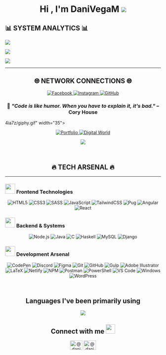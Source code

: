 <h1 align="center">Hi , I'm DaniVegaM <img src="https://media.giphy.com/media/hvRJC---

<div align="center">

## 📊 **SYSTEM ANALYTICS** 📊

![](https://github-readme-stats.vercel.app/api/top-langs/?username=DaniVegaM&theme=chartreuse-dark&hide_border=true&include_all_commits=true&count_private=false&layout=compact&bg_color=0D1117&title_color=00FF41&text_color=00FF41&icon_color=00D9FF)

![](https://github-readme-stats.vercel.app/api?username=DaniVegaM&theme=chartreuse-dark&hide_border=true&include_all_commits=true&count_private=false&bg_color=0D1117&title_color=00FF41&text_color=00FF41&icon_color=00D9FF)

![](https://github-readme-streak-stats.herokuapp.com/?user=DaniVegaM&theme=chartreuse-dark&hide_border=true&background=0D1117&stroke=00FF41&ring=00D9FF&fire=00FF41&currStreakLabel=00FF41)

</div>

---

<div align="center">

## 🌐 **NETWORK CONNECTIONS** 🌐

</div>

<p align="center">
<a href="https://www.facebook.com/danivegaam" target="_blank">
  <img src="https://img.shields.io/badge/Facebook-1877F2?style=for-the-badge&logo=facebook&logoColor=white&labelColor=000000" alt="Facebook"/>
</a>
<a href="https://www.instagram.com/danielvegaam" target="_blank">
  <img src="https://img.shields.io/badge/Instagram-E4405F?style=for-the-badge&logo=instagram&logoColor=white&labelColor=000000" alt="Instagram"/>
</a>
<a href="https://github.com/DaniVegaM" target="_blank">
  <img src="https://img.shields.io/badge/GitHub-100000?style=for-the-badge&logo=github&logoColor=white&labelColor=000000" alt="GitHub"/>
</a>
</p>

<div align="center">
  
### 💭 *"Code is like humor. When you have to explain it, it's bad."* – Cory House

</div>4ia7z/giphy.gif" width="35"></h1>

<p align="center">
  <a href="https://www.danivegam.com" target="_blank">
    <img src="https://img.shields.io/badge/🌐_Portfolio-00D9FF?style=for-the-badge&logo=About.me&logoColor=white&labelColor=000000" alt="Portfolio"/>
  </a>
  <a href="https://www.danivegam.com" target="_blank">
    <img src="https://img.shields.io/badge/💻_Visit_My_Digital_World-00FF41?style=for-the-badge&logo=matrix&logoColor=black&labelColor=000000" alt="Digital World"/>
  </a>
</p>

<p align="center">
  <a href="https://github.com/DenverCoder1/readme-typing-svg"><img src="https://readme-typing-svg.herokuapp.com?font=Fira+Code&color=%2300FF41&size=25&center=true&vCenter=true&width=600&height=100&lines=FullStack+Developer;Computational+Systems+Engineering+Student;self-taught+Programmer;Always+learning+new+things;%3E+Code.+Create.+Innovate."></a>
</p>

<br>

<div align="center">

## 🔥 **TECH ARSENAL** 🔥

</div>

---

### <img src="https://media2.giphy.com/media/QssGEmpkyEOhBCb7e1/giphy.gif?cid=ecf05e47a0n3gi1bfqntqmob8g9aid1oyj2wr3ds3mg700bl&rid=giphy.gif" width="32px"> **Frontend Technologies**
<div align="center">

![HTML5](https://img.shields.io/badge/HTML5-E34F26?style=for-the-badge&logo=html5&logoColor=white)
![CSS3](https://img.shields.io/badge/CSS3-1572B6?style=for-the-badge&logo=css3&logoColor=white)
![SASS](https://img.shields.io/badge/SASS-CC6699?style=for-the-badge&logo=sass&logoColor=white)
![JavaScript](https://img.shields.io/badge/JavaScript-F7DF1E?style=for-the-badge&logo=javascript&logoColor=black)
![TailwindCSS](https://img.shields.io/badge/Tailwind_CSS-38B2AC?style=for-the-badge&logo=tailwind-css&logoColor=white)
![Pug](https://img.shields.io/badge/Pug-FFF?style=for-the-badge&logo=pug&logoColor=A86454)
![Angular](https://img.shields.io/badge/Angular-DD0031?style=for-the-badge&logo=angular&logoColor=white)
![React](https://img.shields.io/badge/React-20232A?style=for-the-badge&logo=react&logoColor=61DAFB)

</div>

### <img src="https://media2.giphy.com/media/QssGEmpkyEOhBCb7e1/giphy.gif?cid=ecf05e47a0n3gi1bfqntqmob8g9aid1oyj2wr3ds3mg700bl&rid=giphy.gif" width="32px"> **Backend & Systems**
<div align="center">

![Node.js](https://img.shields.io/badge/Node.js-43853D?style=for-the-badge&logo=node.js&logoColor=white)
![Java](https://img.shields.io/badge/Java-ED8B00?style=for-the-badge&logo=java&logoColor=white)
![C](https://img.shields.io/badge/C-00599C?style=for-the-badge&logo=c&logoColor=white)
![Haskell](https://img.shields.io/badge/Haskell-5e5086?style=for-the-badge&logo=haskell&logoColor=white)
![MySQL](https://img.shields.io/badge/MySQL-00000F?style=for-the-badge&logo=mysql&logoColor=white)
![Django](https://img.shields.io/badge/Django-092E20?style=for-the-badge&logo=django&logoColor=white)

</div>

### <img src="https://media2.giphy.com/media/QssGEmpkyEOhBCb7e1/giphy.gif?cid=ecf05e47a0n3gi1bfqntqmob8g9aid1oyj2wr3ds3mg700bl&rid=giphy.gif" width="32px"> **Development Arsenal**
<div align="center">

![CodePen](https://img.shields.io/badge/Codepen-000000?style=for-the-badge&logo=codepen&logoColor=white)
![Discord](https://img.shields.io/badge/Discord-7289DA?style=for-the-badge&logo=discord&logoColor=white)
![Figma](https://img.shields.io/badge/Figma-F24E1E?style=for-the-badge&logo=figma&logoColor=white)
![Git](https://img.shields.io/badge/GIT-E44C30?style=for-the-badge&logo=git&logoColor=white)
![GitHub](https://img.shields.io/badge/GitHub-100000?style=for-the-badge&logo=github&logoColor=white)
![Gulp](https://img.shields.io/badge/GULP-%23CF4647.svg?style=for-the-badge&logo=gulp&logoColor=white)
![Adobe Illustrator](https://img.shields.io/badge/Adobe%20Illustrator-FF9A00?style=for-the-badge&logo=adobe%20illustrator&logoColor=white)
![LaTeX](https://img.shields.io/badge/latex-%23008080.svg?style=for-the-badge&logo=latex&logoColor=white)
![Netlify](https://img.shields.io/badge/Netlify-00C7B7?style=for-the-badge&logo=netlify&logoColor=white)
![NPM](https://img.shields.io/badge/NPM-%23000000.svg?style=for-the-badge&logo=npm&logoColor=white)
![Postman](https://img.shields.io/badge/Postman-FF6C37?style=for-the-badge&logo=postman&logoColor=white)
![PowerShell](https://img.shields.io/badge/PowerShell-%235391FE.svg?style=for-the-badge&logo=powershell&logoColor=white)
![VS Code](https://img.shields.io/badge/Visual%20Studio%20Code-0078d7.svg?style=for-the-badge&logo=visual-studio-code&logoColor=white)
![Windows](https://img.shields.io/badge/Windows-0078D6?style=for-the-badge&logo=windows&logoColor=white)
![WordPress](https://img.shields.io/badge/WordPress-%23117AC9.svg?style=for-the-badge&logo=WordPress&logoColor=white)

<br>

## Languages I've been primarily using
![](https://github-readme-stats.vercel.app/api/top-langs/?username=DaniVegaM&theme=dark&hide_border=false&include_all_commits=true&count_private=false&layout=compact)

## Connect with me <img src="https://media.giphy.com/media/iY8CRBdQXODJSCERIr/giphy.gif" width="30px">
<a href="https://www.facebook.com/danivegaam" target="blank"><img align="center" src="https://raw.githubusercontent.com/rahuldkjain/github-profile-readme-generator/master/src/images/icons/Social/facebook.svg" alt="@danielvegaam" height="30" width="40" /></a>
<a href="https://www.instagram.com/danielvegaam" target="blank"><img align="center" src="https://raw.githubusercontent.com/rahuldkjain/github-profile-readme-generator/master/src/images/icons/Social/instagram.svg" alt="@danielvegaam" height="30" width="40" /></a>


